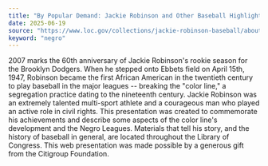 ```yaml
---
title: "By Popular Demand: Jackie Robinson and Other Baseball Highlights, 1860s-1960s"
date: 2025-06-19
source: "https://www.loc.gov/collections/jackie-robinson-baseball/about-this-collection/"
keyword: "negro"
---
```


2007 marks the 60th anniversary of Jackie Robinson's rookie season for the Brooklyn Dodgers. When he stepped onto Ebbets field on April 15th, 1947, Robinson became the first African American in the twentieth century to play baseball in the major leagues -- breaking the "color line," a segregation practice dating to the nineteenth century. Jackie Robinson was an extremely talented multi-sport athlete and a courageous man who played an active role in civil rights. This presentation was created to commemorate his achievements and describe some aspects of the color line's development and the Negro Leagues. Materials that tell his story, and the history of baseball in general, are located throughout the Library of Congress. This web presentation was made possible by a generous gift from the Citigroup Foundation.

